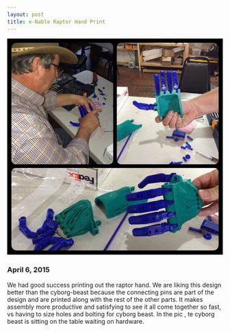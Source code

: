 ```yaml
---
layout: post
title: e-Nable Raptor Hand Print
---
```


![Raptor hand](https://github.com/tanju-b/tanju-b.github.io/blob/master/_posts/Images/Raptor-Hand-print.jpg?raw=true "Raptor hand print")

### April 6, 2015

We had good success printing out the raptor hand. We are liking this design better than the cyborg-beast because the connecting pins are part of the design and are printed along with the rest of the other parts. It makes assembly more productive and satisfying to see it all come together so fast, vs having to size holes and bolting for cyborg beast. In the pic , te cyborg beast is sitting on the table waiting on hardware.

